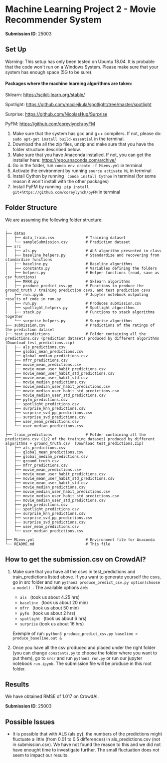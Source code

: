 # Machine Learning Project 2 - Movie Recommender System 

**Submission ID**: 25003

## Set Up

Warning: This setup has only been tested on Ubuntu 18.04. It is probable that the code won't run on a Windows System. Please make sure that your system has enough space (5G to be sure).

#### Packages where the machine learning algorithms are taken:

Sklearn: https://scikit-learn.org/stable/

Spotlight: https://github.com/maciejkula/spotlight/tree/master/spotlight

Surprise: https://github.com/NicolasHug/Surprise

PyFM: https://github.com/coreylynch/pyFM

1. Make sure that the system has gcc and g++ compilers. If not, please do: ``` sudo apt-get install build-essential ``` in the terminal.
2. Download the all the zip files, unzip and make sure that you have the folder structure described below.
3. Make sure that you have Anaconda installed. If not, you can get the installer here: https://repo.anaconda.com/archive/
4. Go in the folder, run ```conda env create -f MLenv.yml``` in terminal
5. Activate the environment by running ```source activate ML``` in terminal
6. Install Cython by running ``` conda install Cython``` in terminal (for some reason it won't install with the other packages)
7. Install PyFM by running ``` pip install git+https://github.com/coreylynch/pyFM``` in terminal

## Folder Structure

We are assuming the following folder structure:

```
.
├── datas
│   ├── data_train.csv              # Training dataset
│   └── sampleSubmission.csv        # Prediction dataset 
├── src                             
│   ├── als.py                      # ALS algorithm presented in class
│   ├── baseline_helpers.py         # Standardize and recovering from standardize functions
│   ├── baseline.py                 # Baseline algorithms
│   ├── constants.py                # Variables defining the folders
│   ├── helpers.py                  # Helper functions (read, save as csv functions)
│   ├── MFRR.py                     # Sklearn algorithms 
│   ├── produce_predict_csv.py      # Functions to produce the ground_truth / training prediction csvs, and test prediction csvs
│   ├── run.ipynb                   # Jupyter notebook outputing results of code in run.py
│   ├── run.py                      # Produces submission.csv
│   ├── spotlight_helpers.py        # Spotlight algorithms
│   ├── stack.py                    # Functions to stack algorithms together
│   └── surprise_helpers.py         # Surprise algorithms
├── submission.csv                  # Predictions of the ratings of the prediction dataset
├── test_predictions                # Folder containing all the predictions.csv (prediction dataset) produced by different algorithms (Download test_predictions.zip)
│   ├── als_predictions.csv        
│   ├── global_mean_predictions.csv
│   ├── global_median_predictions.csv
│   ├── mfrr_predictions.csv
│   ├── movie_mean_predictions.csv
│   ├── movie_mean_user_habit_predictions.csv
│   ├── movie_mean_user_habit_std_predictions.csv
│   ├── movie_mean_user_habit_std.csv
│   ├── movie_median_predictions.csv
│   ├── movie_median_user_habit_predictions.csv
│   ├── movie_median_user_habit_std_predictions.csv
│   ├── movie_median_user_std_predictions.csv
│   ├── pyfm_predictions.csv
│   ├── spotlight_predictions.csv
│   ├── surprise_knn_predictions.csv
│   ├── surprise_svd_pp_predictions.csv
│   ├── surprise_svd_predictions.csv
│   ├── user_mean_predictions.csv
│   └── user_median_predictions.csv
│  
├── train_predictions               # Folder containing all the predictions.csv (1/2 of the training dataset) produced by different algorithms + ground_truth.csv  (Download test_predictions.zip)
│   ├── als_predictions.csv        
│   ├── global_mean_predictions.csv
│   ├── global_median_predictions.csv
│   ├── ground_truth.csv
│   ├── mfrr_predictions.csv
│   ├── movie_mean_predictions.csv
│   ├── movie_mean_user_habit_predictions.csv
│   ├── movie_mean_user_habit_std_predictions.csv
│   ├── movie_mean_user_habit_std.csv
│   ├── movie_median_predictions.csv
│   ├── movie_median_user_habit_predictions.csv
│   ├── movie_median_user_habit_std_predictions.csv
│   ├── movie_median_user_std_predictions.csv
│   ├── pyfm_predictions.csv
│   ├── spotlight_predictions.csv
│   ├── surprise_knn_predictions.csv
│   ├── surprise_svd_pp_predictions.csv
│   ├── surprise_svd_predictions.csv
│   ├── user_mean_predictions.csv
│   └── user_median_predictions.csv
│  
├── MLenv.yml                       # Environment file for Anaconda
└── README.md                       # This file
```

## How to get the submission.csv on CrowdAI?
1. Make sure that you have all the csvs in test_predictions and train_predictions listed above. If you want to generate yourself the csvs, go in src folder and run ```python3 produce_predict_csv.py option(choose a model) ```. 
    The available options are: 

    * ```als ``` (took us about 4.25 hrs) 
    * ```baseline ``` (took us about 20 min)
    * ```mfrr ``` (took us about 50 min)
    * ```pyfm ``` (took us about 2 hrs)
    * ```spotlight ``` (took us about 6 hrs)
    * ```surprise``` (took us about 16 hrs)

    Exemple of run: ```python3 produce_predict_csv.py baseline > produce_baseline.out & ```

2. Once you have all the csv produced and placed under the right folder (you can change ```constants.py``` to choose the folder where you want to put them), go to `src/` and run ```python3 run.py``` or run our jupyter notebook ```run.ipynb```. The submission file will be produce in this root folder.

## Results

We have obtained RMSE of 1.017 on CrowdAI. 

**Submission ID**: 25003

## Possible Issues

* It is possible that with ALS (als.py), the numbers of the predictions might fluctuate a little (from 0.01 to 0.5 differences) in als_predictions.csv (not in submission.csv). We have not found the reason to this and we did not have enought time to investigate further. The small fluctuation does not seem to impact our results.